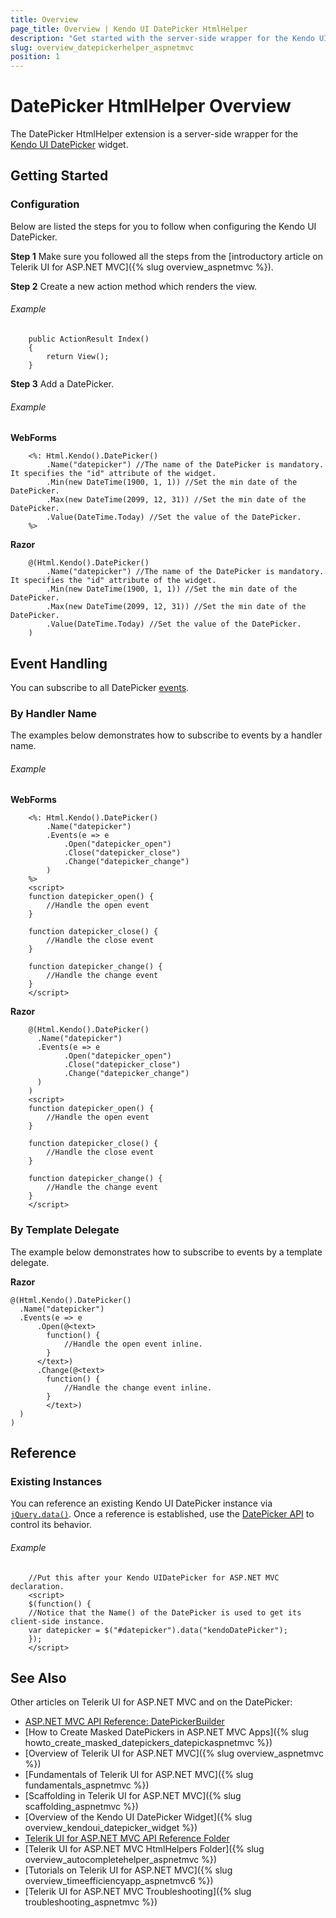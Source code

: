 ```yaml
---
title: Overview
page_title: Overview | Kendo UI DatePicker HtmlHelper
description: "Get started with the server-side wrapper for the Kendo UI DatePicker widget for ASP.NET MVC."
slug: overview_datepickerhelper_aspnetmvc
position: 1
---
```


# DatePicker HtmlHelper Overview

The DatePicker HtmlHelper extension is a server-side wrapper for the [Kendo UI DatePicker](https://demos.telerik.com/kendo-ui/datepicker/index) widget.

## Getting Started

### Configuration

Below are listed the steps for you to follow when configuring the Kendo UI DatePicker.

**Step 1** Make sure you followed all the steps from the [introductory article on Telerik UI for ASP.NET MVC]({% slug overview_aspnetmvc %}).

**Step 2** Create a new action method which renders the view.

###### Example

        public ActionResult Index()
        {
            return View();
        }

**Step 3** Add a DatePicker.

###### Example

**WebForms**

        <%: Html.Kendo().DatePicker()
            .Name("datepicker") //The name of the DatePicker is mandatory. It specifies the "id" attribute of the widget.
            .Min(new DateTime(1900, 1, 1)) //Set the min date of the DatePicker.
            .Max(new DateTime(2099, 12, 31)) //Set the min date of the DatePicker.
            .Value(DateTime.Today) //Set the value of the DatePicker.
        %>

**Razor**

        @(Html.Kendo().DatePicker()
            .Name("datepicker") //The name of the DatePicker is mandatory. It specifies the "id" attribute of the widget.
            .Min(new DateTime(1900, 1, 1)) //Set the min date of the DatePicker.
            .Max(new DateTime(2099, 12, 31)) //Set the min date of the DatePicker.
            .Value(DateTime.Today) //Set the value of the DatePicker.
        )

## Event Handling

You can subscribe to all DatePicker [events](/api/javascript/ui/datepicker#events).

### By Handler Name

The examples below demonstrates how to subscribe to events by a handler name.

###### Example

**WebForms**

        <%: Html.Kendo().DatePicker()
            .Name("datepicker")
            .Events(e => e
                .Open("datepicker_open")
                .Close("datepicker_close")
                .Change("datepicker_change")
            )
        %>
        <script>
        function datepicker_open() {
            //Handle the open event
        }

        function datepicker_close() {
            //Handle the close event
        }

        function datepicker_change() {
            //Handle the change event
        }
        </script>

**Razor**

        @(Html.Kendo().DatePicker()
          .Name("datepicker")
          .Events(e => e
                .Open("datepicker_open")
                .Close("datepicker_close")
                .Change("datepicker_change")
          )
        )
        <script>
        function datepicker_open() {
            //Handle the open event
        }

        function datepicker_close() {
            //Handle the close event
        }

        function datepicker_change() {
            //Handle the change event
        }
        </script>

### By Template Delegate

The example below demonstrates how to subscribe to events by a template delegate.

**Razor**

    @(Html.Kendo().DatePicker()
      .Name("datepicker")
      .Events(e => e
          .Open(@<text>
            function() {
                //Handle the open event inline.
            }
          </text>)
          .Change(@<text>
            function() {
                //Handle the change event inline.
            }
            </text>)
      )
    )

## Reference

### Existing Instances

You can reference an existing Kendo UI DatePicker instance via [`jQuery.data()`](http://api.jquery.com/jQuery.data/). Once a reference is established, use the [DatePicker API](/api/javascript/ui/datepicker#methods) to control its behavior.

###### Example

        //Put this after your Kendo UIDatePicker for ASP.NET MVC declaration.
        <script>
        $(function() {
        //Notice that the Name() of the DatePicker is used to get its client-side instance.
        var datepicker = $("#datepicker").data("kendoDatePicker");
        });
        </script>

## See Also

Other articles on Telerik UI for ASP.NET MVC and on the DatePicker:

* [ASP.NET MVC API Reference: DatePickerBuilder](/api/aspnet-mvc/Kendo.Mvc.UI.Fluent/DatePickerBuilder)
* [How to Create Masked DatePickers in ASP.NET MVC Apps]({% slug howto_create_masked_datepickers_datepickaspnetmvc %})
* [Overview of Telerik UI for ASP.NET MVC]({% slug overview_aspnetmvc %})
* [Fundamentals of Telerik UI for ASP.NET MVC]({% slug fundamentals_aspnetmvc %})
* [Scaffolding in Telerik UI for ASP.NET MVC]({% slug scaffolding_aspnetmvc %})
* [Overview of the Kendo UI DatePicker Widget]({% slug overview_kendoui_datepicker_widget %})
* [Telerik UI for ASP.NET MVC API Reference Folder](/api/aspnet-mvc/Kendo.Mvc/AggregateFunction)
* [Telerik UI for ASP.NET MVC HtmlHelpers Folder]({% slug overview_autocompletehelper_aspnetmvc %})
* [Tutorials on Telerik UI for ASP.NET MVC]({% slug overview_timeefficiencyapp_aspnetmvc6 %})
* [Telerik UI for ASP.NET MVC Troubleshooting]({% slug troubleshooting_aspnetmvc %})
